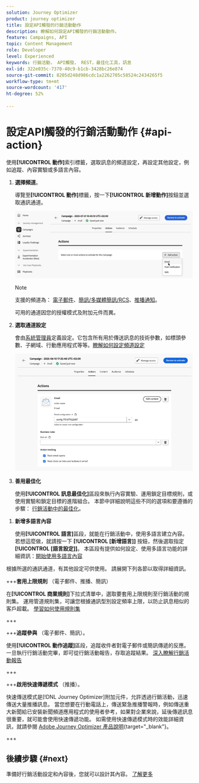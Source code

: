 ```yaml
---
solution: Journey Optimizer
product: journey optimizer
title: 設定API觸發的行銷活動動作
description: 瞭解如何設定API觸發的行銷活動動作。
feature: Campaigns, API
topic: Content Management
role: Developer
level: Experienced
keywords: 行銷活動， API觸發， REST，最佳化工具，訊息
exl-id: 322e035c-7370-40c9-b1cb-3428bc26e874
source-git-commit: 8205d248d986cdc1a2262705c58524c2434265f5
workflow-type: tm+mt
source-wordcount: '417'
ht-degree: 52%

---
```


# 設定API觸發的行銷活動動作 {#api-action}

使用&#x200B;**[!UICONTROL 動作]**&#x200B;索引標籤，選取訊息的頻道設定，再設定其他設定，例如追蹤、內容實驗或多語言內容。

1. **選擇頻道**。

   導覽至&#x200B;**[!UICONTROL 動作]**&#x200B;標籤，按一下&#x200B;**[!UICONTROL 新增動作]**&#x200B;按鈕並選取通訊通道。

   ![](assets/api-triggered-channel.png)

   >[!NOTE]
   >
   >支援的頻道為： [電子郵件](../email/get-started-email.md)、[簡訊/多媒體簡訊/RCS](../sms/get-started-sms.md)、[推播通知](../push/get-started-push.md)。
   >
   >可用的通道因您的授權模式及附加元件而異。

1. **選取通道設定**

   會由[系統管理員](../start/path/administrator.md)定義設定。它包含所有用於傳送訊息的技術參數，如標頭參數、子網域、行動應用程式等等。[瞭解如何設定頻道設定](../configuration/channel-surfaces.md)

   ![](assets/create-campaign-action.png)

1. **善用最佳化**

   使用&#x200B;**[!UICONTROL 訊息最佳化]**&#x200B;區段來執行內容實驗、運用鎖定目標規則，或使用實驗和鎖定目標的進階組合。 本節中詳細說明這些不同的選項和要遵循的步驟： [行銷活動中的最佳化](campaigns-message-optimization.md)。
<!--
1. **Create a content experiment**

    Use the **[!UICONTROL Content experiment]** section to define multiple delivery treatments in order to measure which one performs best for your target audience. Click the **[!UICONTROL Create experiment]** button then follow the steps detailed in this section: [Create a content experiment](../content-management/content-experiment.md).-->

1. **新增多語言內容**

   使用&#x200B;**[!UICONTROL 語言]**&#x200B;區段，就能在行銷活動中，使用多語言建立內容。 若想這麼做，就請按一下 **[!UICONTROL [新增語言]]** 按鈕，然後選取指定 **[!UICONTROL [語言設定]]**。 本區段有提供如何設定、使用多語言功能的詳細資訊：[開始使用多語言內容](../content-management/multilingual-gs.md)

根據所選的通訊通道，有其他設定可供使用。 請展開下列各節以取得詳細資訊。

+++**套用上限規則** （電子郵件、推播、簡訊）

在&#x200B;**[!UICONTROL 商業規則]**&#x200B;下拉式清單中，選取要套用上限規則至行銷活動的規則集。 運用管道規則集，可讓您根據通訊型別設定頻率上限，以防止訊息相似的客戶超載。 [學習如何使用規則集](../conflict-prioritization/rule-sets.md)

+++

+++**追蹤參與** （電子郵件、簡訊）。

使用&#x200B;**[!UICONTROL 動作追蹤]**&#x200B;區段，追蹤收件者對電子郵件或簡訊傳遞的反應。 一旦執行行銷活動完畢，即可從行銷活動報告，存取追蹤結果。 [深入瞭解行銷活動報告](../reports/campaign-global-report-cja.md)

+++

+++**啟用快速傳遞模式** （推播）。

快速傳送模式是[!DNL Journey Optimizer]附加元件，允許透過行銷活動，迅速傳送大量推播訊息。 當您想要在行動電話上，傳送緊急推播警報時，例如傳送重大新聞給已安裝新聞頻道應用程式的使用者參考，如果對企業來說，延後傳遞訊息很重要，就可能會使用快速傳遞功能。 如需使用快速傳遞模式時的效能詳細資訊，就請參閱 [Adobe Journey Optimizer 產品說明](https://helpx.adobe.com/tw/legal/product-descriptions/adobe-journey-optimizer.html){target="_blank"}。

+++

## 後續步驟 {#next}

準備好行銷活動設定和內容後，您就可以設計其內容。 [了解更多](api-triggered-campaign-content.md)
